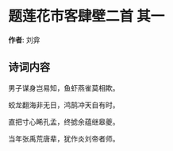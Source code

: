 # 题莲花市客肆壁二首  其一

**作者**: 刘弇

## 诗词内容

男子谋身岂易知，鱼虾燕雀莫相欺。

蛟龙翻海非无日，鸿鹄冲天自有时。

直把寸心睎孔孟，终摅余蕴继皋夔。

当年张禹荒唐辈，犹作炎刘帝者师。

